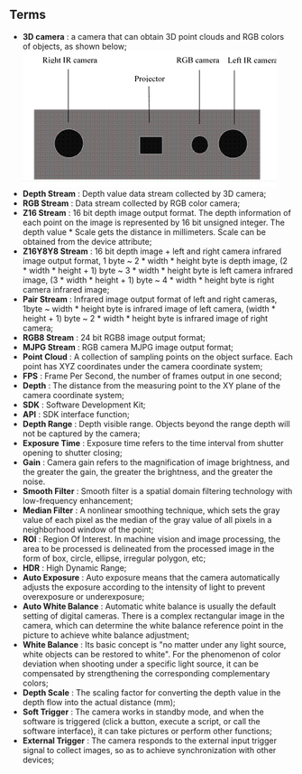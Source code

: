 ## Terms
- **3D camera** : a camera that can obtain 3D point clouds and RGB colors of objects, as shown below;
![](../images/3DViewer-3DCamera.png)
- **Depth Stream** : Depth value data stream collected by 3D camera;
- **RGB Stream** : Data stream collected by RGB color camera;
- **Z16 Stream** : 16 bit depth image output format. The depth information of each point on the image is represented by 16 bit unsigned integer. The depth value * Scale gets the distance in millimeters. Scale can be obtained from the device attribute;
- **Z16Y8Y8 Stream** : 16 bit depth image + left and right camera infrared image output format, 1 byte ~ 2  * width  * height byte is depth image,  (2  * width  * height + 1) byte ~ 3  * width  * height byte is left camera infrared image, (3  * width  * height + 1) byte ~ 4  * width  * height byte is right camera infrared image;
- **Pair Stream** : Infrared image output format of left and right cameras, 1byte ~ width  * height byte is infrared image of left camera,  (width  * height + 1) byte ~ 2  * width  * height byte is infrared image of right camera;
- **RGB8 Stream** : 24 bit RGB8 image output format;
- **MJPG Stream** : RGB camera MJPG image output format;
- **Point Cloud** : A collection of sampling points on the object surface. Each point has XYZ coordinates under the camera coordinate system;
- **FPS** : Frame Per Second, the number of frames output in one second;
- **Depth** : The distance from the measuring point to the XY plane of the camera coordinate system;
- **SDK** : Software Development Kit;
- **API** : SDK interface function;
- **Depth Range** : Depth visible range. Objects beyond the range depth will not be captured by the camera;
- **Exposure Time** : Exposure time refers to the time interval from shutter opening to shutter closing;
- **Gain** : Camera gain refers to the magnification of image brightness, and the greater the gain, the greater the brightness, and the greater the noise.
- **Smooth Filter** : Smooth filter is a spatial domain filtering technology with low-frequency enhancement;
- **Median Filter** : A nonlinear smoothing technique, which sets the gray value of each pixel as the median of the gray value of all pixels in a neighborhood window of the point;
- **ROI** : Region Of Interest. In machine vision and image processing, the area to be processed is delineated from the processed image in the form of box, circle, ellipse, irregular polygon, etc;
- **HDR** : High Dynamic Range;
- **Auto Exposure** : Auto exposure means that the camera automatically adjusts the exposure according to the intensity of light to prevent overexposure or underexposure;
- **Auto White Balance** : Automatic white balance is usually the default setting of digital cameras. There is a complex rectangular image in the camera, which can determine the white balance reference point in the picture to achieve white balance adjustment;
- **White Balance** : Its basic concept is "no matter under any light source, white objects can be restored to white". For the phenomenon of color deviation when shooting under a specific light source, it can be compensated by strengthening the corresponding complementary colors;
- **Depth Scale** : The scaling factor for converting the depth value in the depth flow into the actual distance (mm);
- **Soft Trigger** : The camera works in standby mode, and when the software is triggered (click a button, execute a script, or call the software interface), it can take pictures or perform other functions;
- **External Trigger** : The camera responds to the external input trigger signal to collect images, so as to achieve synchronization with other devices;